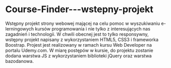 # Course-Finder---wstepny-projekt

Wstępny projekt strony webowej mającej na celu pomoc w wyszukiwaniu e-lerningowych kursów programowania i nie tylko
z interesujących nas zagadnień i technologii. W chwili obecnej jest to tylko responsywny, wstępny projekt napisany z wykorzystaniem
HTML5, CSS3 i frameworka Boostrap. Projest jest realizowany w ramach kursu Web Developer na portalu Udemy.com. W miarę postępów
w kursie, do projektu zostanie dodana warstwa JS z wykorzystaniem biblioteki jQuery oraz warstwa bazodanowa.
